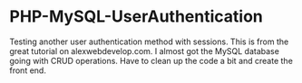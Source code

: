 # PHP-MySQL-UserAuthentication
Testing another user authentication method with sessions.
This is from the great tutorial on alexwebdevelop.com.
I almost got the MySQL database going with CRUD operations.
Have to clean up the code a bit and create the front end.
